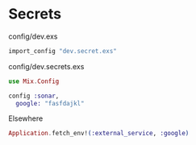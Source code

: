 # Secrets

config/dev.exs

```elixir
import_config "dev.secret.exs"
```

config/dev.secrets.exs

```elixir
use Mix.Config

config :sonar,
  google: "fasfdajkl"
```

Elsewhere

```elixir
Application.fetch_env!(:external_service, :google)
```

